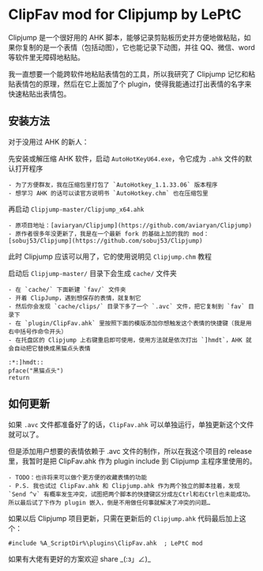 
# ClipFav mod for Clipjump by LePtC

Clipjump 是一个很好用的 AHK 脚本，能够记录剪贴板历史并方便地做粘贴，如果你复制的是一个表情（包括动图），它也能记录下动图，并往 QQ、微信、word 等软件里无障碍地粘贴。

我一直想要一个能跨软件地粘贴表情包的工具，所以我研究了 Clipjump 记忆和粘贴表情包的原理，然后在它上面加了个 plugin，使得我能通过打出表情的名字来快速粘贴出表情包。


## 安装方法

对于没用过 AHK 的新人：

先安装或解压缩 AHK 软件，启动 `AutoHotKeyU64.exe`，令它成为 `.ahk` 文件的默认打开程序

    - 为了方便群友，我在压缩包里打包了 `AutoHotkey_1.1.33.06` 版本程序
    - 想学习 AHK 的话可以读官方说明书 `AutoHotkey.chm` 也在压缩包里

再启动 `Clipjump-master/Clipjump_x64.ahk`

    - 原项目地址：[aviaryan/Clipjump](https://github.com/aviaryan/Clipjump)
    - 原作者很多年没更新了，我是在一个最新 fork 的基础上加的我的 mod：[sobuj53/Clipjump](https://github.com/sobuj53/Clipjump)

此时 Clipjump 应该可以用了，它的使用说明见 `Clipjump.chm` 教程

启动后 `Clipjump-master/` 目录下会生成 `cache/` 文件夹

    - 在 `cache/` 下面新建 `fav/` 文件夹
    - 开着 ClipJump，遇到想保存的表情，就复制它
    - 然后你会发现 `cache/clips/` 目录下多了一个 `.avc` 文件，把它复制到 `fav` 目录下
    - 在 `plugin/ClipFav.ahk` 里按照下面的模版添加你想触发这个表情的快捷键（我是用右中括号作命令开头）
    - 在托盘区的 Clipjump 上右键重启即可使用，使用方法就是依次打出 `]hmdt`，AHK 就会自动把它替换成黑猫点头表情

```
:*:]hmdt::
pface("黑猫点头")
return
```


## 如何更新

如果 `.avc` 文件都准备好了的话，`ClipFav.ahk` 可以单独运行，单独更新这个文件就可以了。

但是添加用户想要的表情依赖于 .avc 文件的制作，所以在我这个项目的 release 里，我暂时是把 ClipFav.ahk 作为 plugin include 到 Clipjump 主程序里使用的。

    - TODO：也许将来可以做个更方便的收藏表情的功能
    - P.S. 我也试过 ClipFav.ahk 和 Clipjump.ahk 作为两个独立的脚本挂着，发现 `Send ^v` 有概率发生冲突，试图把两个脚本的快捷键区分成左Ctrl和右Ctrl也未能成功。所以最后试了下作为 plugin 嵌入，倒是不用做任何事就解决了冲突的问题…

如果以后 Clipjump 项目更新，只需在更新后的 `Clipjump.ahk` 代码最后加上这个：

```
#include %A_ScriptDir%\plugins\ClipFav.ahk  ; LePtC mod
```

如果有大佬有更好的方案欢迎 share \_(:з」∠)\_



